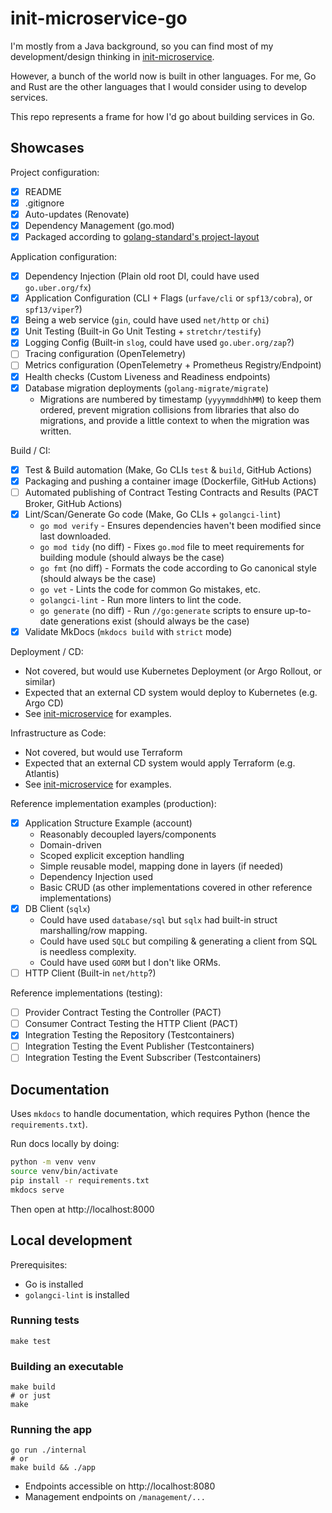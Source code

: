 # init-microservice-go

I'm mostly from a Java background, so you can find most of my development/design thinking
in [init-microservice](https://github.com/harmelodic/init-microservice).

However, a bunch of the world now is built in other languages. For me, Go and Rust are the other languages that I would
consider using to develop services.

This repo represents a frame for how I'd go about building services in Go.

## Showcases

Project configuration:

- [x] README
- [x] .gitignore
- [x] Auto-updates (Renovate)
- [x] Dependency Management (go.mod)
- [x] Packaged according to [golang-standard's project-layout](https://github.com/golang-standards/project-layout)

Application configuration:

- [x] Dependency Injection (Plain old root DI, could have used `go.uber.org/fx`)
- [x] Application Configuration (CLI + Flags (`urfave/cli` or `spf13/cobra`), or `spf13/viper`?)
- [x] Being a web service (`gin`, could have used `net/http` or `chi`)
- [x] Unit Testing (Built-in Go Unit Testing + `stretchr/testify`)
- [x] Logging Config (Built-in `slog`, could have used `go.uber.org/zap`?)
- [ ] Tracing configuration (OpenTelemetry)
- [ ] Metrics configuration (OpenTelemetry + Prometheus Registry/Endpoint)
- [x] Health checks (Custom Liveness and Readiness endpoints)
- [x] Database migration deployments (`golang-migrate/migrate`)
    - Migrations are numbered by timestamp (`yyyymmddhhMM`) to keep them ordered, prevent migration collisions from 
      libraries that also do migrations, and provide a little context to when the migration was written.  

Build / CI:

- [x] Test & Build automation (Make, Go CLIs `test` & `build`, GitHub Actions)
- [x] Packaging and pushing a container image (Dockerfile, GitHub Actions)
- [ ] Automated publishing of Contract Testing Contracts and Results (PACT Broker, GitHub Actions)
- [x] Lint/Scan/Generate Go code (Make, Go CLIs + `golangci-lint`)
    - `go mod verify` - Ensures dependencies haven't been modified since last downloaded.
    - `go mod tidy` (no diff) - Fixes `go.mod` file to meet requirements for building module (should always be the case)
    - `go fmt` (no diff) - Formats the code according to Go canonical style (should always be the case)
    - `go vet` - Lints the code for common Go mistakes, etc.
    - `golangci-lint` - Run more linters to lint the code.
    - `go generate` (no diff) - Run `//go:generate` scripts to ensure up-to-date generations exist (should always be the
      case)
- [x] Validate MkDocs (`mkdocs build` with `strict` mode)

Deployment / CD:

- Not covered, but would use Kubernetes Deployment (or Argo Rollout, or similar)
- Expected that an external CD system would deploy to Kubernetes (e.g. Argo CD)
- See [init-microservice](https://github.com/harmelodic/init-microservice) for examples.

Infrastructure as Code:

- Not covered, but would use Terraform
- Expected that an external CD system would apply Terraform (e.g. Atlantis)
- See [init-microservice](https://github.com/harmelodic/init-microservice) for examples.

Reference implementation examples (production):

- [x] Application Structure Example (account)
    - Reasonably decoupled layers/components
    - Domain-driven
    - Scoped explicit exception handling
    - Simple reusable model, mapping done in layers (if needed)
    - Dependency Injection used
    - Basic CRUD (as other implementations covered in other reference implementations)
- [x] DB Client (`sqlx`)
    - Could have used `database/sql` but `sqlx` had built-in struct marshalling/row mapping.
    - Could have used `SQLC` but compiling & generating a client from SQL is needless complexity.
    - Could have used `GORM` but I don't like ORMs.
- [ ] HTTP Client (Built-in `net/http`?)

Reference implementations (testing):

- [ ] Provider Contract Testing the Controller (PACT)
- [ ] Consumer Contract Testing the HTTP Client (PACT)
- [x] Integration Testing the Repository (Testcontainers)
- [ ] Integration Testing the Event Publisher (Testcontainers)
- [ ] Integration Testing the Event Subscriber (Testcontainers)

## Documentation

Uses `mkdocs` to handle documentation, which requires Python (hence the `requirements.txt`).

Run docs locally by doing:

```bash
python -m venv venv
source venv/bin/activate
pip install -r requirements.txt
mkdocs serve
```

Then open at http://localhost:8000

## Local development

Prerequisites:

- Go is installed
- `golangci-lint` is installed

### Running tests

```shell
make test
```

### Building an executable

```shell
make build
# or just
make
```

### Running the app

```shell
go run ./internal
# or
make build && ./app
```

- Endpoints accessible on http://localhost:8080
- Management endpoints on `/management/...`
